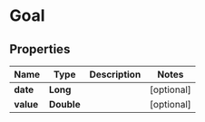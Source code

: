 
# Goal

## Properties
Name | Type | Description | Notes
------------ | ------------- | ------------- | -------------
**date** | **Long** |  |  [optional]
**value** | **Double** |  |  [optional]



